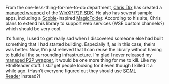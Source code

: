 From the one-less-thing-for-me-to-do department, [Chris
Dix](http://www.thoughtpost.com/blog/) has created a [managed
wrapped](http://www.thoughtpost.com/p2p.aspx) of the [WinXP P2P
SDK](http://msdn.microsoft.com/library/default.asp?url=/library/en-us/p2psdk/p2p/portal.asp).
He also has several sample apps, including a
[Scoble](http://radio.weblogs.com/0001011/)-inspired
[MagicFolder](http://www.thoughtpost.com/blog/PermaLink.aspx?guid=bc4b467e-7f55-4e01-b954-029602c4ca31).
According to his site, Chris plans to extend his library to support web
services (WSE custom channels?) which should be very cool.

It’s funny, I used to get really sad when I discovered someone else had
built something that I had started building. Especially if, as in this
case, theirs was better. Now, I’m just relieved that I can reuse the
library without having to build all the surrounding infrastructure. I’m
glad I never released my [managed P2P
wrapper](http://devhawk.net/PermaLink.aspx?guid=bae4f625-5ef1-427c-b222-da96abd7aa6f),
it would be one more thing for me to kill. Like my HtmlReader stuff. I
*still* get people looking for it even though I killed it a while ago.
(Hasn’t everyone figured out they should use [SGML
Reader](http://www.gotdotnet.com/Community/UserSamples/Details.aspx?SampleGuid=B90FDDCE-E60D-43F8-A5C4-C3BD760564BC) instead?)
